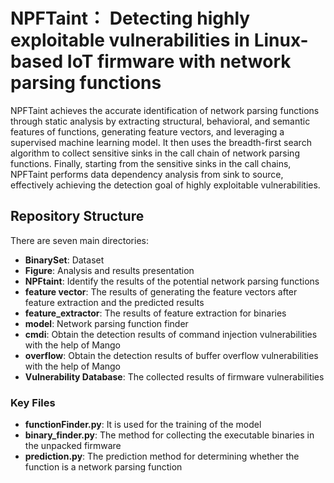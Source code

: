 # NPFTaint： Detecting highly exploitable vulnerabilities in Linux-based IoT firmware with network parsing functions

NPFTaint achieves the accurate identification of network parsing functions through static analysis by extracting structural, behavioral, and semantic features of functions, generating feature vectors, and leveraging a supervised machine learning model. It then uses the breadth-first search algorithm to collect sensitive sinks in the call chain of network parsing functions. Finally, starting from the sensitive sinks in the call chains, NPFTaint performs data dependency analysis from sink to source, effectively achieving the detection goal of highly exploitable vulnerabilities.

## Repository Structure

There are seven main directories:

- **BinarySet**: Dataset
- **Figure**: Analysis and results presentation
- **NPFtaint**: Identify the results of the potential network parsing functions
- **feature vector**: The results of generating the feature vectors after feature extraction and the predicted results
- **feature_extractor**: The results of feature extraction for binaries
- **model**: Network parsing function finder
- **cmdi**: Obtain the detection results of command injection vulnerabilities with the help of Mango
- **overflow**: Obtain the detection results of buffer overflow vulnerabilities with the help of Mango
- **Vulnerability Database**: The collected results of firmware vulnerabilities

### Key Files

- **functionFinder.py**: It is used for the training of the model
- **binary_finder.py**: The method for collecting the executable binaries in the unpacked firmware
- **prediction.py**: The prediction method for determining whether the function is a network parsing function
